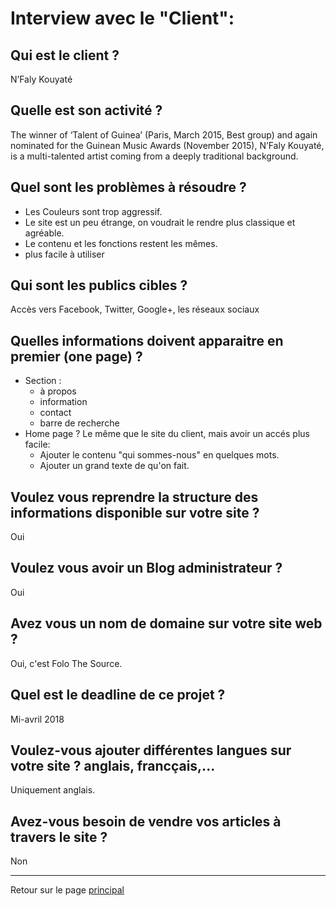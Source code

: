 # Interview avec le "Client":

## Qui est le client ?
N’Faly Kouyaté

## Quelle est son activité ?
The winner of ‘Talent of Guinea’ (Paris, March 2015, Best group) and again nominated for the Guinean Music Awards (November 2015), N’Faly Kouyaté, is a multi-talented artist coming from a deeply traditional background.

## Quel sont les problèmes à résoudre ?
* Les Couleurs sont trop aggressif.
* Le site est un peu étrange, on voudrait le rendre plus classique et agréable.
* Le contenu et les fonctions restent les mêmes.
* plus facile à utiliser

## Qui sont les publics cibles ? 
Accès vers Facebook, Twitter, Google+, les réseaux sociaux

## Quelles informations doivent apparaitre en premier (one page) ?
* Section :
  * à propos
  * information
  * contact
  * barre de recherche
* Home page ? Le même que le site du client, mais avoir un accés plus facile: 
  * Ajouter le contenu "qui sommes-nous" en quelques mots.
  * Ajouter un grand texte de qu'on fait.

## Voulez vous reprendre la structure des informations disponible sur votre site ?
Oui

## Voulez vous avoir un Blog administrateur ?
Oui 

## Avez vous un nom de domaine sur votre site web ?
Oui, c'est Folo The Source.

## Quel est le deadline de ce projet ?
Mi-avril 2018

## Voulez-vous ajouter différentes langues sur votre site ? anglais, francçais,...
Uniquement anglais.

## Avez-vous besoin de vendre vos articles à travers le site ?
Non 

___
Retour sur le page [principal](README.md)
